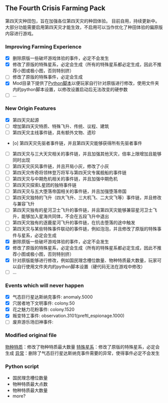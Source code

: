 ## The Fourth Crisis Farming Pack

第四天灾种田包，旨在加强各位第四天灾的种田体验。
目前自用，持续更新中。
大部分功能需要启用第四天灾才能生效，不启用可以当作优化了种田体验的偏原版内容进行游戏。

### Improving Farming Experience
- [x] 删除原版一些破坏游戏体验的事件，必定不会发生
- [x] 修改了原版的特殊星系，必定会生成（所有的特殊星系都必定生成，因此不推荐小图或极小图，否则特别挤）
- [ ] 修改了原版的特殊事件，必定会生成
- [x] Mod目录下提供了[Python脚本](main.py)以便玩家自行针对原版进行修改，使用文件夹内的python脚本设置，以修改设置启动后无法改变的硬参数
- [ ] ...

### New Origin Features
- [x] 第四天灾起源
- [ ] 增加第四天灾特质、特殊飞升、传统、议程、建筑
- [ ] 第四天灾主线事件链，具有额外文物、遗珍
- [o] 第四天灾先驱者事件链，并且第四天灾能够获得所有先驱者事件
- [ ] 第四天灾与三大天灾相关的事件链，并且加强其他天灾，倍率上限增加且能够同时出现
- [ ] 第四天灾灰风事件链，并且开局小灰，修改了小灰
- [ ] 第四天灾传奇将领林登万将军与第四天灾专属舰船的事件链
- [ ] 第四天灾与中期危机相关的事件链，并且加强中期危机
- [ ] 第四天灾探索L星团的独特事件链
- [ ] 第四天灾与五大堕落帝国相关的事件链，并且加强堕落帝国
- [ ] 第四天灾独特的飞升（四大飞升、三大机飞、二大灾飞等）事件链，并且修改与兼容飞升
- [ ] 第四天灾独有的星河卫士飞升的事件链，并且第四天灾能够兼容星河卫士飞升，能够加入星海共同体，不会在五段飞升中退出
- [ ] 第四天灾独有的逐鹿星河飞升的事件链，在抗击堕落的途中触发
- [ ] 第四天灾与某些特殊事件联动的事件链，例如泡泡，并且修改了原版的特殊事件与星系，必定会生成
- [x] 删除原版一些破坏游戏体验的事件，必定不会发生
- [x] 修改了原版的特殊星系，必定会生成（所有的特殊星系都必定生成，因此不推荐小图或极小图，否则特别挤）
- [x] 针对原版能够进行修改，例如国民理念槽位数量、物种特质最大数量，玩家可以自行使用文件夹内的python脚本设置（硬代码无法在游戏中修改）
- [ ] ...

### Events which will never happen
- [x] 气态巨行星达斯纳克事件: anomaly.5000
- [x] 穴居者地下文明事件: colony.50
- [x] 花之魅力花粉事件: colony.1520
- [x] 叛变特工事件: observation.3101(preftl_espionage.1000)
- [ ] 废弃游乐场旧神事件: 
<!-- - [ ] 叛变科学家事件 -->

### Modified original file
[物种特质](common\species_archetypes\00_species_archetypes.txt)：修改了物种特质最大数量
[特殊星系](common\solar_system_initializers)：修改了原版的特殊星系，必定会生成
[异常](common\anomalies\00_anomaly_categories.txt)：删除了气态巨行星达斯纳克事件需要的异常，使得事件必定不会发生

### Python script
- 国民理念槽位数量
- 物种特质最大点数
- 物种特质最大数量
- more?

